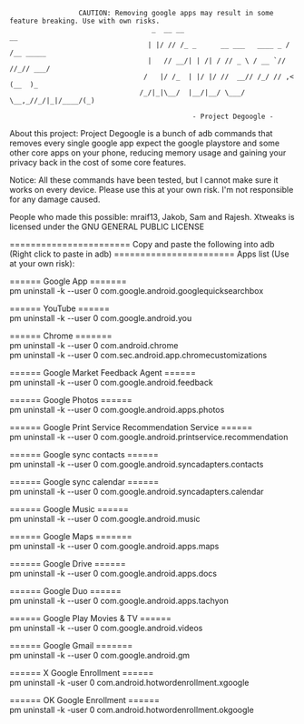                      CAUTION: Removing google apps may result in some feature breaking. Use with own risks.
                                       _  __ __                          __         
                                      | |/ // /_ _      __ ___   ____ _ / /__ _____ 
                                      |   // __/| | /| / // _ \ / __ `// //_// ___/ 
                                     /   |/ /_  | |/ |/ //  __// /_/ // ,<  (__  )_ 
                                    /_/|_|\__/  |__/|__/ \___/ \__,_//_/|_|/____/(_)
                                                
                                                 - Project Degoogle -


About this project: Project Degoogle is a bunch of adb commands that removes every single google app expect the google playstore and some other core apps on your phone, reducing memory usage and gaining your privacy back in the cost of some core features.

Notice: All these commands have been tested, but I cannot make sure it works on every device. Please use this at your own risk. 
I'm not responsible for any damage caused. 

People who made this possible: mraif13, Jakob, Sam and Rajesh.
Xtweaks is licensed under the GNU GENERAL PUBLIC LICENSE


======================= Copy and paste the following into adb (Right click to paste in adb) =======================
Apps list (Use at your own risk):

====== Google App ======= <br>
pm uninstall -k --user 0 com.google.android.googlequicksearchbox <br>

====== YouTube ======<br>
pm uninstall -k --user 0 com.google.android.you<br>

====== Chrome =======<br>
pm uninstall -k --user 0 com.android.chrome<br>
pm uninstall -k --user 0 com.sec.android.app.chromecustomizations<br>

====== Google Market Feedback Agent ======<br>
pm uninstall -k --user 0 com.google.android.feedback<br>

====== Google Photos ======<br>
pm uninstall -k --user 0 com.google.android.apps.photos<br>

====== Google Print Service Recommendation Service ======<br>
pm uninstall -k --user 0 com.google.android.printservice.recommendation<br>

====== Google sync contacts ======<br>
pm uninstall -k --user 0 com.google.android.syncadapters.contacts<br>

====== Google sync calendar ======<br>
pm uninstall -k --user 0 com.google.android.syncadapters.calendar<br>

====== Google Music ======<br>
pm uninstall -k --user 0 com.google.android.music<br>

====== Google Maps =======<br>
pm uninstall -k --user 0 com.google.android.apps.maps<br>

====== Google Drive ======<br>
pm uninstall -k --user 0 com.google.android.apps.docs<br>

====== Google Duo ======<br>
pm uninstall -k --user 0 com.google.android.apps.tachyon<br>

====== Google Play Movies & TV ======<br>
pm uninstall -k --user 0 com.google.android.videos<br>

====== Google Gmail =======<br>
pm uninstall -k --user 0 com.google.android.gm<br>

====== X Google Enrollment ======<br>
pm uninstall -k -user 0 com.android.hotwordenrollment.xgoogle<br>

====== OK Google Enrollment ======<br>
pm uninstall -k -user 0 com.android.hotwordenrollment.okgoogle<br>
